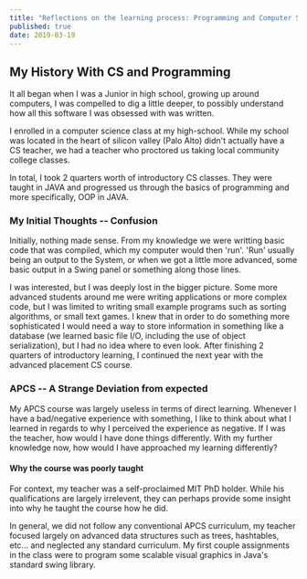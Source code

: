 ```yaml
---
title: "Reflections on the learning process: Programming and Computer Science"
published: true
date: 2019-03-19
---
```

## My History With CS and Programming
It all began when I was a Junior in high school, growing up around computers, I was compelled to dig a little deeper, to possibly understand how all this software I was obsessed with was written.

I enrolled in a computer science class at my high-school. While my school was located in the heart of silicon valley (Palo Alto) didn't actually have a CS teacher, we had a teacher who proctored us taking local community college classes. 

In total, I took 2 quarters worth of introductory CS classes. They were taught in JAVA and progressed us through the basics of programming and more specifically, OOP in JAVA. 

### My Initial Thoughts -- Confusion
Initially, nothing made sense. From my knowledge we were writting basic code that was compiled, which my computer would then 'run'. 'Run' usually being an output to the System, or when we got a little more advanced, some basic output in a Swing panel or something along those lines. 

I was interested, but I was deeply lost in the bigger picture. Some more advanced students around me were writing applications or more complex code, but I was limited to writing small example programs such as sorting algorithms, or small text games. I knew that in order to do something more sophisticated I would need a way to store information in something like a database (we learned basic file I/O, including the use of object serialization), but I had no idea where to even look. After finishing 2 quarters of introductory learning, I continued the next year with the advanced placement CS course.

### APCS -- A Strange Deviation from expected
My APCS course was largely useless in terms of direct learning. Whenever I have a bad/negative experience with something, I like to think about what I learned in regards to why I perceived the experience as negative. If I was the teacher, how would I have done things differently. With my further knowledge now, how would I have approached my learning differently? 

#### Why the course was poorly taught
For context, my teacher was a self-proclaimed MIT PhD holder. While his qualifications are largely irrelevent, they can perhaps provide some insight into why he taught the course how he did. 

In general, we did not follow any conventional APCS curriculum, my teacher focused largely on advanced data structures such as trees, hashtables, etc... and neglected any standard curriculum. My first couple assignments in the class were to program some scalable visual graphics in Java's standard swing library. 
